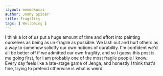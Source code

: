 ```yaml
---
layout: mendokusai
author: Jonny Spicer
title: Fragility
tags: [ Wellbeing ]
---
```

I think a lot of us put a huge amount of time and effort into painting ourselves as being as un-fragile as possible. We lash out and hurt others as a way to somehow solidify our
own notions of durability. I'm confident we'd all be better off if we admitted our own fragility, and so I guess this post is me going first, for I am probably one of the most
fragile people I know. Every day feels like a late-stage game of Jenga, and honestly I think that's fine, trying to pretend otherwise is what is weird.
